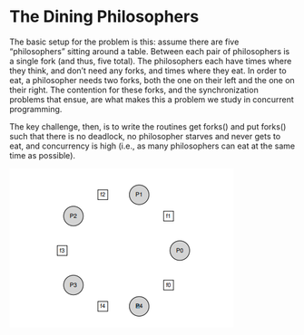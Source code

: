 #  The Dining Philosophers
The basic setup for the problem is this: assume there are five “philosophers” sitting around a table. Between each
pair of philosophers is a single fork (and thus, five total). The philosophers each have times where they think, and don’t need any forks, and
times where they eat. In order to eat, a philosopher needs two forks, both
the one on their left and the one on their right. The contention for these
forks, and the synchronization problems that ensue, are what makes this
a problem we study in concurrent programming.

The key challenge, then, is to write the routines get forks() and put forks() such that there is no deadlock, no philosopher starves and never gets to eat, and concurrency is high (i.e., as many philosophers can 
eat at the same time as possible).

![Alt text](./img.png?raw=true "Table Distribution")
